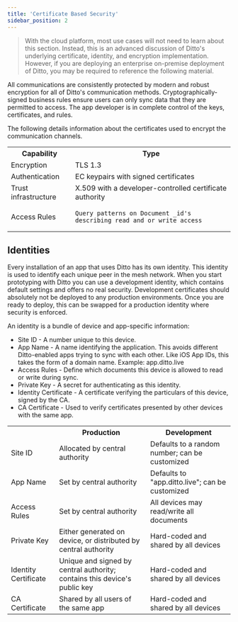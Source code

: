```yaml
---
title: 'Certificate Based Security'
sidebar_position: 2
---
```


> With the cloud platform, most use cases will not need to learn about this section. Instead, this is an advanced discussion of Ditto's underlying certificate, identity, and encryption implementation. However, if you are deploying an enterprise on-premise deployment of Ditto, you may be required to reference the following material.

All communications are consistently protected by modern and robust encryption for all of Ditto's communication methods. Cryptographically-signed business rules ensure users can only sync data that they are permitted to access. The app developer is in complete control of the keys, certificates, and rules.
 
The following details information about the certificates used to encrypt the communication channels.
 
<table>
<tr>
  <th>Capability</th>
  <th>Type</th>
</tr>

<tr>
  <td>Encryption</td>
  <td>TLS 1.3</td>
</tr>

<tr>
  <td>Authentication</td>
  <td>EC keypairs with signed certificates</td>
</tr>

<tr>
  <td>Trust infrastructure</td>
  <td>X.509 with a developer-controlled certificate authority</td>
</tr>

<tr>
  <td>Access Rules</td>
  <td>
  
    Query patterns on Document _id's describing read and or write access

  </td>
</tr>

</table>

## Identities

Every installation of an app that uses Ditto has its own identity. This identity is used to identify each unique peer in the mesh network. When you start prototyping with Ditto you can use a development identity, which contains default settings and offers no real security. Development certificates should absolutely not be deployed to any production environments. Once you are ready to deploy, this can be swapped for a production identity where security is enforced.

An identity is a bundle of device and app-specific information:

* Site ID - A number unique to this device.
* App Name - A name identifying the application. This avoids different Ditto-enabled apps trying to sync with each other. Like iOS App IDs, this takes the form of a domain name. Example: app.ditto.live
* Access Rules - Define which documents this device is allowed to read or write during sync.
* Private Key - A secret for authenticating as this identity.
* Identity Certificate - A certificate verifying the particulars of this device, signed by the CA.
* CA Certificate - Used to verify certificates presented by other devices with the same app.

<table>
  <tr>
    <th></th>
    <th>Production</th>
    <th>Development</th>
  </tr>

  <tr>
    <td>Site ID</td>
    <td>Allocated by central authority</td>
    <td>Defaults to a random number; can be customized</td>
  </tr>

  <tr>
    <td>App Name</td>
    <td>Set by central authority</td>
    <td>Defaults to "app.ditto.live"; can be customized</td>
  </tr>

  <tr>
    <td>Access Rules</td>
    <td>Set by central authority</td>
    <td>All devices may read/write all documents</td>
  </tr>

  <tr>
    <td>Private Key</td>
    <td>Either generated on device, or distributed by central authority</td>
    <td>Hard-coded and shared by all devices</td>
  </tr>

  <tr>
    <td>Identity Certificate</td>
    <td>
      Unique and signed by central authority; contains this device's public key
    </td>
    <td>Hard-coded and shared by all devices</td>
  </tr>

  <tr>
    <td>CA Certificate</td>
    <td>Shared by all users of the same app</td>
    <td>Hard-coded and shared by all devices</td>
  </tr>

  <table></table>
</table>
